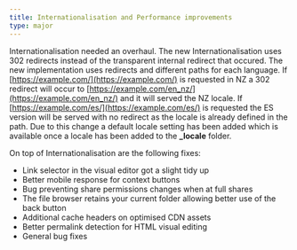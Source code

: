 ```yaml
---
title: Internationalisation and Performance improvements
type: major
---
```

Internationalisation needed an overhaul. The new Internationalisation uses 302 redirects instead of the transparent internal redirect that occured. The new implementation uses redirects and different paths for each language. If [https://example.com/](https://example.com/) is requested in NZ a 302 redirect will occur to [https://example.com/en_nz/](https://example.com/en_nz/) and it will served the NZ locale. If [https://example.com/es/](https://example.com/es/) is requested the ES version will be served with no redirect as the locale is already defined in the path. Due to this change a default locale setting has been added which is available once a locale has been added to the **_locale** folder.

On top of Internationalisation are the following fixes:

*   Link selector in the visual editor got a slight tidy up
*   Better mobile response for context buttons
*   Bug preventing share permissions changes when at full shares
*   The file browser retains your current folder allowing better use of the back button
*   Additional cache headers on optimised CDN assets
*   Better permalink detection for HTML visual editing
*   General bug fixes